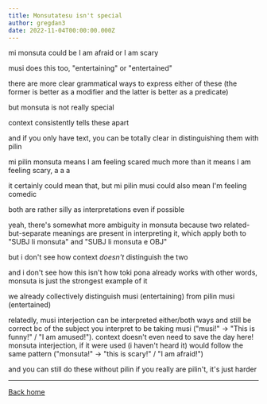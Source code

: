```yaml
---
title: Monsutatesu isn't special
author: gregdan3
date: 2022-11-04T00:00:00.000Z
---
```



<!-- toc -->



<!-- tocstop -->

mi monsuta could be I am afraid or I am scary

musi does this too, "entertaining" or "entertained"

there are more clear grammatical ways to express either of these (the former is better as a modifier and the latter is better as a predicate)

but monsuta is not really special

context consistently tells these apart

and if you only have text, you can be totally clear in distinguishing them with pilin

mi pilin monsuta means I am feeling scared much more than it means I am feeling scary, a a a

it certainly could mean that, but mi pilin musi could also mean I'm feeling comedic

both are rather silly as interpretations even if possible

yeah, there's somewhat more ambiguity in monsuta because two related-but-separate meanings are present in interpreting it, which apply both to "SUBJ li monsuta" and "SUBJ li monsuta e OBJ"

but i don't see how context _doesn't_ distinguish the two

and i don't see how this isn't how toki pona already works with other words, monsuta is just the strongest example of it

we already collectively distinguish musi (entertaining) from pilin musi (entertained)

relatedly, musi interjection can be interpreted either/both ways and still be correct bc of the subject you interpret to be taking musi ("musi!" -> "This is funny!" / "I am amused!"). context doesn't even need to save the day here! monsuta interjection, if it were used (i haven't heard it) would follow the same pattern ("monsuta!" -> "this is scary!" / "I am afraid!")

and you can still do these without pilin if you really are pilin't, it's just harder

---

[Back home](/toki-pona/)

